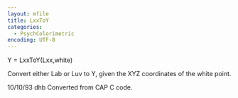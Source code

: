 ```yaml
---
layout: mfile
title: LxxToY
categories:
  - PsychColorimetric
encoding: UTF-8
---
```


Y = LxxToY(Lxx,white)

Convert either Lab or Luv to Y, given the XYZ coordinates of
the white point.

10/10/93    dhb   Converted from CAP C code.